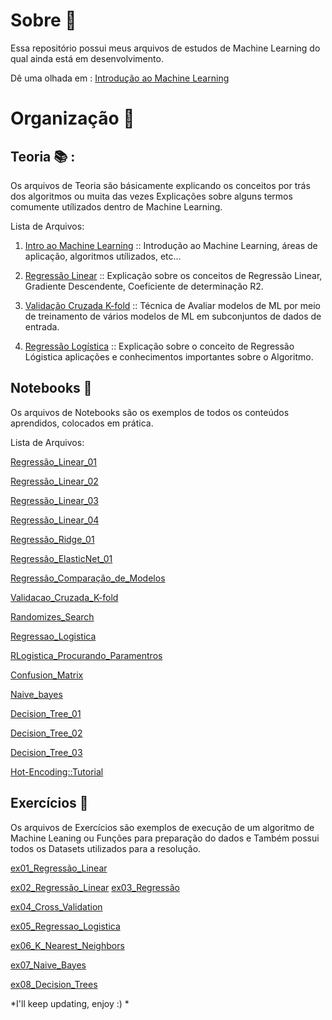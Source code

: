 # Sobre :gem:

Essa repositório possui meus arquivos de estudos de Machine Learning do qual ainda está em desenvolvimento.

Dê uma olhada em : [Introdução ao Machine Learning](https://github.com/solenya1/MachineLearning-Files/blob/master/Teoria/Intro_ML.md)

# Organização :bookmark_tabs:  

## Teoria :books: :

Os arquivos de Teoria são básicamente explicando os conceitos por trás dos algoritmos ou muita das vezes Explicações sobre alguns termos comumente utílizados dentro de Machine Learning.

Lista de Arquivos:

1. [Intro ao Machine Learning](https://github.com/solenya1/MachineLearning-Files/blob/master/Teoria/Intro_ML.md) :: Introdução ao Machine Learning, áreas de aplicação, algoritmos utílizados, etc...

2. [Regressão Linear](https://github.com/solenya1/MachineLearning-Files/blob/master/Teoria/Regressao_Linear_ML.md) :: Explicação sobre os conceitos de Regressão Linear, Gradiente Descendente, Coeficiente de determinação R2.

3. [Validação Cruzada K-fold](https://github.com/solenya1/MachineLearning-Files/blob/master/Teoria/Validacao_Cruzada_Kfold.md) :: Técnica de Avaliar modelos de ML por meio de treinamento de vários modelos de ML em subconjuntos de dados de entrada.

4. [Regressão Logística](https://github.com/solenya1/MachineLearning-Files/blob/master/Teoria/Regressao_Logistica.md) :: Explicação sobre o conceito de Regressão Lógistica aplicações e conhecimentos importantes sobre o Algoritmo.
## Notebooks :notebook: 

Os arquivos de Notebooks são os exemplos de todos os conteúdos aprendidos, colocados em prática.

Lista de Arquivos:

[Regressão_Linear_01](https://github.com/solenya1/MachineLearning-Files/blob/master/Notebooks/Regress%C3%A3o_Linear_01.ipynb)

[Regressão_Linear_02](https://github.com/solenya1/MachineLearning-Files/blob/master/Notebooks/Regress%C3%A3o_Linear_02.ipynb)

[Regressão_Linear_03](https://github.com/solenya1/MachineLearning-Files/blob/master/Notebooks/Regress%C3%A3o_Linear_03.ipynb)

[Regressão_Linear_04](https://github.com/solenya1/MachineLearning-Files/blob/master/Notebooks/Regress%C3%A3o_Linear_04.ipynb)

[Regressão_Ridge_01](https://github.com/solenya1/MachineLearning-Files/blob/master/Notebooks/Regress%C3%A3o_Ridge_01.ipynb)

[Regressão_ElasticNet_01](https://github.com/solenya1/MachineLearning-Files/blob/master/Notebooks/Regress%C3%A3o_ElasticNet_01.ipynb)

[Regressão_Comparação_de_Modelos](https://github.com/solenya1/MachineLearning-Files/blob/master/Notebooks/Regress%C3%A3o_Compara%C3%A7%C3%A3o_de_Modelos.ipynb)

[Validacao_Cruzada_K-fold](https://github.com/solenya1/MachineLearning-Files/blob/master/Notebooks/Validacao_Cruzada_K-fold.ipynb)

[Randomizes_Search](https://github.com/solenya1/MachineLearning-Files/blob/master/Notebooks/Randomized_Search.ipynb)

[Regressao_Logistica](https://github.com/solenya1/MachineLearning-Files/blob/master/Notebooks/Regressao_Logistica.ipynb)

[RLogistica_Procurando_Paramentros](https://github.com/solenya1/MachineLearning-Files/blob/master/Notebooks/RLogistica_Procurando_Parametros.ipynb)

[Confusion_Matrix](https://github.com/solenya1/MachineLearning-Files/blob/master/Notebooks/Confusion_Matrix.ipynb)

[Naive_bayes](https://github.com/solenya1/MachineLearning-Files/blob/master/Notebooks/Naive_bayes.ipynb)

[Decision_Tree_01](https://github.com/solenya1/MachineLearning-Files/blob/master/Notebooks/Decision_Tree_01.ipynb)

[Decision_Tree_02](https://github.com/solenya1/MachineLearning-Files/blob/master/Notebooks/Decision_Tree_02.ipynb)

[Decision_Tree_03](https://github.com/solenya1/MachineLearning-Files/blob/master/Notebooks/Decision_Tree_03.ipynb)

[Hot-Encoding::Tutorial](https://github.com/solenya1/MachineLearning-Files/blob/master/Notebooks/Encoding.ipynb)

## Exercícios :wrench:

Os arquivos de Exercícios são exemplos de execução de um algoritmo de Machine Leaning ou Funções para preparação do dados e Também possui todos os Datasets utilizados para a resolução.

[ex01_Regressão_Linear](https://github.com/solenya1/MachineLearning-Files/blob/master/Exercicios/Regress%C3%A3o_Linear_ex01.ipynb)

[ex02_Regressão_Linear](https://github.com/solenya1/MachineLearning-Files/blob/master/Exercicios/ex02_Regress%C3%A3o_Linear.ipynb)
[ex03_Regressão](https://github.com/solenya1/MachineLearning-Files/blob/master/Exercicios/ex03_Regress%C3%A3o.ipynb)

[ex04_Cross_Validation](https://github.com/solenya1/MachineLearning-Files/blob/master/Exercicios/ex04_Cross_Validation.ipynb)

[ex05_Regressao_Logistica](https://github.com/solenya1/MachineLearning-Files/blob/master/Exercicios/ex05_Regressao_Logistica.ipynb)

[ex06_K_Nearest_Neighbors](https://github.com/solenya1/MachineLearning-Files/blob/master/Exercicios/ex06_K_Nearest_Neighbors.ipynb)

[ex07_Naive_Bayes](https://github.com/solenya1/MachineLearning-Files/blob/master/Exercicios/ex07_Naive_Bayes.ipynb)

[ex08_Decision_Trees](https://github.com/solenya1/MachineLearning-Files/blob/master/Exercicios/ex08_Decision_Trees.ipynb)

*I'll keep updating, enjoy :) *


